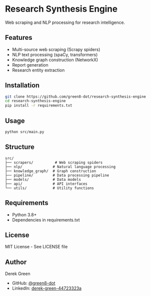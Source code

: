 # Research Synthesis Engine

Web scraping and NLP processing for research intelligence.

## Features

- Multi-source web scraping (Scrapy spiders)
- NLP text processing (spaCy, transformers)
- Knowledge graph construction (NetworkX)
- Report generation
- Research entity extraction

## Installation

```bash
git clone https://github.com/green8-dot/research-synthesis-engine
cd research-synthesis-engine
pip install -r requirements.txt
```

## Usage

```bash
python src/main.py
```

## Structure

```
src/
├── scrapers/          # Web scraping spiders
├── nlp/              # Natural language processing
├── knowledge_graph/  # Graph construction
├── pipeline/         # Data processing pipeline
├── models/           # Data models
├── api/              # API interfaces
└── utils/            # Utility functions
```

## Requirements

- Python 3.8+
- Dependencies in requirements.txt

## License

MIT License - See LICENSE file

## Author

Derek Green
- GitHub: [@green8-dot](https://github.com/green8-dot)
- LinkedIn: [derek-green-44723323a](https://www.linkedin.com/in/derek-green-44723323a/)
